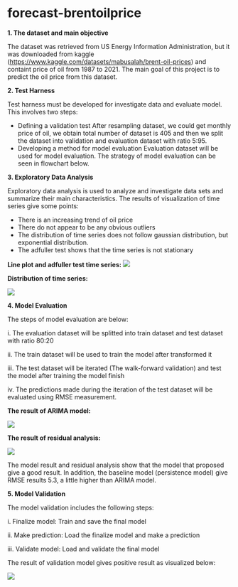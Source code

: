 # forecast-brentoilprice
**1. The dataset and main objective**

The dataset was retrieved from US Energy Information Administration, but it was downloaded from kaggle (https://www.kaggle.com/datasets/mabusalah/brent-oil-prices) and containt price of oil from 1987 to 2021. The main goal of this project is to predict the oil price from this dataset.

**2. Test Harness**

Test harness must be developed for investigate data and evaluate model. This involves two steps:
- Defining a validation test
After resampling dataset, we could get monthly price of oil, we obtain total number of dataset is 405 and then we split the dataset into validation and evaluation dataset with ratio 5:95.
- Developing a method for model evaluation
Evaluation dataset will be used for model evaluation. The strategy of model evaluation can be seen in flowchart below.

**3. Exploratory Data Analysis**

Exploratory data analysis is used to analyze and investigate data sets and summarize their main characteristics. The results of visualization of time series give some points:
- There is an increasing trend of oil price
- There do not appear to be any obvious outliers
- The distribution of time series does not follow gaussian distribution, but exponential distribution.
- The adfuller test shows that the time series is not stationary

**Line plot and adfuller test time series:**
<img src="https://raw.githubusercontent.com/bahategar/forecast-brentoilprice/main/image/Screenshot%202022-09-27%20130620.png">

**Distribution of time series:**

<img src="https://raw.githubusercontent.com/bahategar/forecast-brentoilprice/main/image/Screenshot%202022-09-27%20130525.png">

**4. Model Evaluation**

The steps of model evaluation are below:

i. The evaluation dataset will be splitted into train dataset and test dataset with ratio 80:20

ii. The train dataset will be used to train the model after transformed it

iii. The test dataset will be iterated (The walk-forward validation) and test the model after training the model finish

iv. The predictions made during the iteration of the test dataset will be evaluated using RMSE measurement.


**The result of ARIMA model:**

<img src="https://raw.githubusercontent.com/bahategar/forecast-brentoilprice/main/image/Screenshot%202022-09-27%20130903.png">


**The result of residual analysis:**

<img src="https://raw.githubusercontent.com/bahategar/forecast-brentoilprice/main/image/Screenshot%202022-09-27%20130919.png">

The model result and residual analysis show that the model that proposed give a good result. In addition, the baseline model (persistence model) give RMSE results 5.3, a little higher than ARIMA model.

**5. Model Validation**

The model validation includes the following steps:

i. Finalize model: Train and save the final model

ii. Make prediction: Load the finalize model and make a prediction

iii. Validate model: Load and validate the final model

The result of validation model gives positive result as visualized below:

<img src="https://raw.githubusercontent.com/bahategar/forecast-brentoilprice/main/image/Screenshot%202022-09-27%20130939.png">
